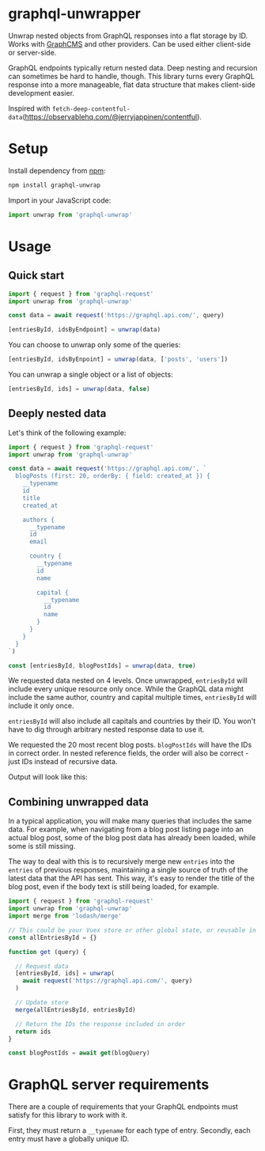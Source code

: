# graphql-unwrapper

Unwrap nested objects from GraphQL responses into a flat storage by ID. Works with [GraphCMS](https://graphcms.com) and other providers. Can be used either client-side or server-side.

GraphQL endpoints typically return nested data. Deep nesting and recursion can sometimes be hard to handle, though. This library turns every GraphQL response into a more manageable, flat data structure that makes client-side development easier.

Inspired with `fetch-deep-contentful-data`(https://observablehq.com/@jerryjappinen/contentful).



# Setup

Install dependency from [npm](https://npmjs.org/package/graphql-unwrap):

```sh
npm install graphql-unwrap
```

Import in your JavaScript code:

```js
import unwrap from 'graphql-unwrap'
```

# Usage

## Quick start

```js
import { request } from 'graphql-request'
import unwrap from 'graphql-unwrap'

const data = await request('https://graphql.api.com/', query)

[entriesById, idsByEndpoint] = unwrap(data)
```

You can choose to unwrap only some of the queries:

```js
[entriesById, idsByEnpoint] = unwrap(data, ['posts', 'users'])
```

You can unwrap a single object or a list of objects:

```js
[entriesById, ids] = unwrap(data, false)
```

## Deeply nested data

Let's think of the following example:

```js
import { request } from 'graphql-request'
import unwrap from 'graphql-unwrap'

const data = await request('https://graphql.api.com/', `
  blogPosts (first: 20, orderBy: { field: created_at }) {
    __typename
    id
    title
    created_at

    authors {
      __typename
      id
      email

      country {
        __typename
        id
        name

        capital {
          __typename
          id
          name
        }
      }
    }
  }
`)

const [entriesById, blogPostIds] = unwrap(data, true)
```

We requested data nested on 4 levels. Once unwrapped, `entriesById` will include every unique resource only once. While the GraphQL data might include the same author, country and capital multiple times, `entriesById` will include it only once.

`entriesById` will also include all capitals and countries by their ID. You won't have to dig through arbitrary nested response data to use it.

We requested the 20 most recent blog posts. `blogPostIds` will have the IDs in correct order. In nested reference fields, the order will also be correct - just IDs instead of recursive data.

Output will look like this:



## Combining unwrapped data

In a typical application, you will make many queries that includes the same data. For example, when navigating from a blog post listing page into an actual blog post, some of the blog post data has already been loaded, while some is still missing.

The way to deal with this is to recursively merge new `entries` into the `entries` of previous responses, maintaining a single source of truth of the latest data that the API has sent. This way, it's easy to render the title of the blog post, even if the body text is still being loaded, for example.


```js
import { request } from 'graphql-request'
import unwrap from 'graphql-unwrap'
import merge from 'lodash/merge'

// This could be your Vuex store or other global state, or reusable in some other way
const allEntriesById = {}

function get (query) {

  // Request data
  [entriesById, ids] = unwrap(
    await request('https://graphql.api.com/', query)
  )

  // Update store
  merge(allEntriesById, entriesById)

  // Return the IDs the response included in order
  return ids
}

const blogPostIds = await get(blogQuery)
```



# GraphQL server requirements

There are a couple of requirements that your GraphQL endpoints must satisfy for this library to work with it.

First, they must return a `__typename` for each type of entry. Secondly, each entry must have a globally unique ID.
